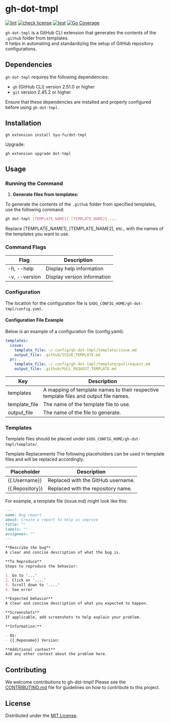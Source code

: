 # gh-dot-tmpl

[![lint](https://github.com/Syu-fu/gh-dot-tmpl/actions/workflows/lint.yml/badge.svg?branch=main)](https://github.com/Syu-fu/gh-dot-tmpl/actions/workflows/lint.yml)
[![check license](https://github.com/Syu-fu/gh-dot-tmpl/actions/workflows/license-check.yml/badge.svg?branch=main)](https://github.com/Syu-fu/gh-dot-tmpl/actions/workflows/license-check.yml)
[![test](https://github.com/Syu-fu/gh-dot-tmpl/actions/workflows/test.yml/badge.svg?branch=main)](https://github.com/Syu-fu/gh-dot-tmpl/actions/workflows/test.yml)
[![Go Coverage](https://github.com/Syu-fu/gh-dot-tmpl/wiki/coverage.svg)](https://raw.githack.com/wiki/Syu-fu/gh-dot-tmpl/coverage.html)

`gh-dot-tmpl` is a GitHub CLI extension that generates the contents of the `.github` folder from templates.  
It helps in automating and standardizing the setup of GitHub repository configurations.

## Dependencies

`gh-dot-tmpl` requires the following dependencies:

- `gh` (GitHub CLI) version 2.51.0 or higher
- `git` version 2.45.2 or higher

Ensure that these dependencies are installed and properly configured before using `gh-dot-tmpl`.

## Installation

```shell
gh extension install Syu-fu/dot-tmpl
```

Upgrade:

```shell
gh extension upgrade dot-tmpl
```

## Usage

### Running the Command

1. **Generate files from templates:**

To generate the contents of the `.github` folder from specified templates, use the following command:

```sh
gh dot-tmpl [TEMPLATE_NAME1] [TEMPLATE_NAME2] ...
```

Replace [TEMPLATE_NAME1], [TEMPLATE_NAME2], etc., with the names of the templates you want to use.

### Command Flags

| Flag          | Description                 |
| ------------- | --------------------------- |
| -h, --help    | Display help information    |
| -v, --version | Display version information |

### Configuration

The location for the configuration file is `$XDG_CONFIG_HOME/gh-dot-tmpl/config.yaml`.

#### Configuration File Example

Below is an example of a configuration file (config.yaml):

```yaml
templates:
  issue:
    template_file: ~/.config/gh-dot-tmpl/template/issue.md
    output_file: .github/ISSUE_TEMPLATE.md
  pr:
    template_file: ~/.config/gh-dot-tmpl/template/pullrequest.md
    output_file: .github/PULL_REQUEST_TEMPLATE.md
```

| Key           | Description                                                                           |
| ------------- | ------------------------------------------------------------------------------------- |
| templates     | A mapping of template names to their respective template files and output file names. |
| template_file | The name of the template file to use.                                                 |
| output_file   | The name of the file to generate.                                                     |

### Templates

Template files should be placed under `$XDG_CONFIG_HOME/gh-dot-tmpl/template/`.

Template Replacements
The following placeholders can be used in template files and will be replaced accordingly:

| Placeholder     | Description                        |
| --------------- | ---------------------------------- |
| {{.Username}}   | Replaced with the GitHub username. |
| {{.Repository}} | Replaced with the repository name. |

For example, a template file (issue.md) might look like this:

```md
---
name: Bug report
about: Create a report to help us improve
title: ""
labels: ""
assignees: ""
---

**Describe the bug**
A clear and concise description of what the bug is.

**To Reproduce**
Steps to reproduce the behavior:

1. Go to '...'
2. Click on '....'
3. Scroll down to '....'
4. See error

**Expected behavior**
A clear and concise description of what you expected to happen.

**Screenshots**
If applicable, add screenshots to help explain your problem.

**Information:**

- OS:
- {{.Reponame}} Version:

**Additional context**
Add any other context about the problem here.
```

## Contributing

We welcome contributions to gh-dot-tmpl! Please see the [CONTRIBUTING.md](https://github.com/Syu-fu/gh-dot-tmpl/blob/main/.github/CONTRIBUTING.md) file for guidelines on how to contribute to this project.

## License

Distributed under the [MIT License](https://github.com/Syu-fu/gh-dot-tmpl/blob/main/LICENSE).
